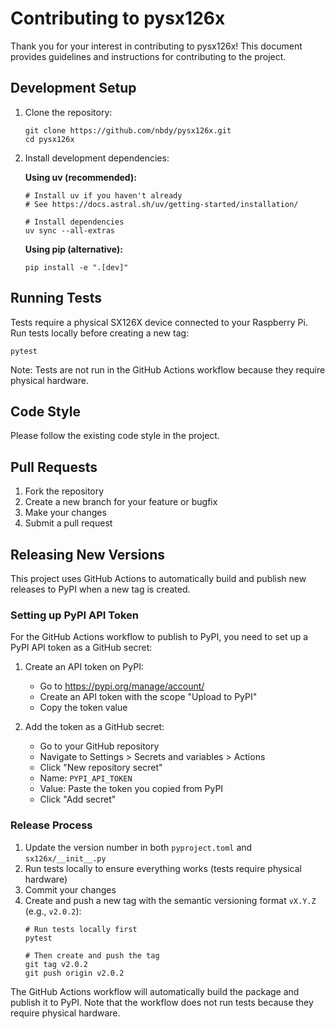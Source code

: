 # Contributing to pysx126x

Thank you for your interest in contributing to pysx126x! This document provides guidelines and instructions for contributing to the project.

## Development Setup

1. Clone the repository:
   ```shell
   git clone https://github.com/nbdy/pysx126x.git
   cd pysx126x
   ```

2. Install development dependencies:

   **Using uv (recommended):**
   ```shell
   # Install uv if you haven't already
   # See https://docs.astral.sh/uv/getting-started/installation/
   
   # Install dependencies
   uv sync --all-extras
   ```

   **Using pip (alternative):**
   ```shell
   pip install -e ".[dev]"
   ```

## Running Tests

Tests require a physical SX126X device connected to your Raspberry Pi. Run tests locally before creating a new tag:

```shell
pytest
```

Note: Tests are not run in the GitHub Actions workflow because they require physical hardware.

## Code Style

Please follow the existing code style in the project.

## Pull Requests

1. Fork the repository
2. Create a new branch for your feature or bugfix
3. Make your changes
4. Submit a pull request

## Releasing New Versions

This project uses GitHub Actions to automatically build and publish new releases to PyPI when a new tag is created.

### Setting up PyPI API Token

For the GitHub Actions workflow to publish to PyPI, you need to set up a PyPI API token as a GitHub secret:

1. Create an API token on PyPI:
   - Go to https://pypi.org/manage/account/
   - Create an API token with the scope "Upload to PyPI"
   - Copy the token value

2. Add the token as a GitHub secret:
   - Go to your GitHub repository
   - Navigate to Settings > Secrets and variables > Actions
   - Click "New repository secret"
   - Name: `PYPI_API_TOKEN`
   - Value: Paste the token you copied from PyPI
   - Click "Add secret"

### Release Process

1. Update the version number in both `pyproject.toml` and `sx126x/__init__.py`
2. Run tests locally to ensure everything works (tests require physical hardware)
3. Commit your changes
4. Create and push a new tag with the semantic versioning format `vX.Y.Z` (e.g., `v2.0.2`):
   ```shell
   # Run tests locally first
   pytest

   # Then create and push the tag
   git tag v2.0.2
   git push origin v2.0.2
   ```

The GitHub Actions workflow will automatically build the package and publish it to PyPI. Note that the workflow does not run tests because they require physical hardware.
